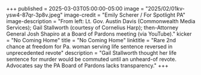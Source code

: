 +++
published = 2025-03-03T05:00:00-05:00
image = "2025/02/01kv-ysw4-87qr-3p8v.jpeg"
image-credit = "Emily Scherer / For Spotlight PA"
image-description = "From left: Lt. Gov. Austin Davis (Commonwealth Media Services); Gail Stallworth (courtesy of Cornelius Harp); then-Attorney General Josh Shapiro at a Board of Pardons meeting (via YouTube)."
kicker = "No Coming Home"
title = "No Coming Home"
linktitle = "Rare 2nd chance at freedom for Pa. woman serving life sentence reversed in unprecedented revote"
description = "Gail Stallworth thought her life sentence for murder would be commuted until an unheard-of revote. Advocates say the PA Board of Pardons lacks transparency."
+++
